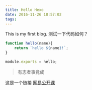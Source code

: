 ```yaml
---
title: Hello Hexo
date: 2016-11-26 18:57:02
tags:
---
```


This is my first blog. 测试一下代码如何？

```javascript
function hello(name){
	return `hello ${name}!`;
}

module.exports = hello;
```

> 有志者事竟成

这是一个链接 [网易公开课](http://open.163.com/) 